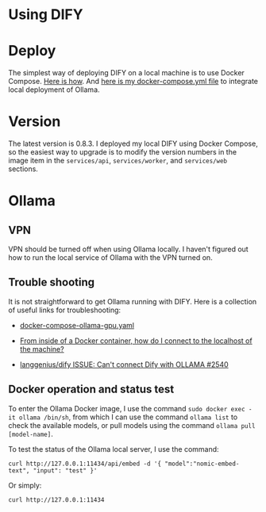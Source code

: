 Using DIFY
===

# Deploy
The simplest way of deploying DIFY on a local machine is to use Docker Compose. [Here is how](https://docs.dify.ai/getting-started/install-self-hosted/docker-compose). And [here is my docker-compose.yml file](xxx) to integrate local deployment of Ollama.

# Version
The latest version is 0.8.3. I deployed my local DIFY using Docker Compose, so the easiest way to upgrade is to modify the version numbers in the image item in the `services/api`, `services/worker`, and `services/web` sections.

# Ollama
## VPN
VPN should be turned off when using Ollama locally. I haven't figured out how to run the local service of Ollama with the VPN turned on.

## Trouble shooting
It is not straightforward to get Ollama running with DIFY. Here is a collection of useful links for troubleshooting:

- [docker-compose-ollama-gpu.yaml](https://github.com/valiantlynx/ollama-docker/blob/main/docker-compose-ollama-gpu.yaml)

- [From inside of a Docker container, how do I connect to the localhost of the machine?](https://stackoverflow.com/questions/24319662/from-inside-of-a-docker-container-how-do-i-connect-to-the-localhost-of-the-mach)

- [langgenius/dify ISSUE: Can't connect Dify with OLLAMA #2540](https://github.com/langgenius/dify/issues/2540)

## Docker operation and status test
To enter the Ollama Docker image, I use the command `sudo docker exec -it ollama /bin/sh`, from which I can use the command `ollama list` to check the available models, or pull models using the command `ollama pull [model-name]`.

To test the status of the Ollama local server, I use the command:

```curl http://127.0.0.1:11434/api/embed -d '{ "model":"nomic-embed-text", "input": "test" }'```

Or simply:

```curl http://127.0.0.1:11434```
